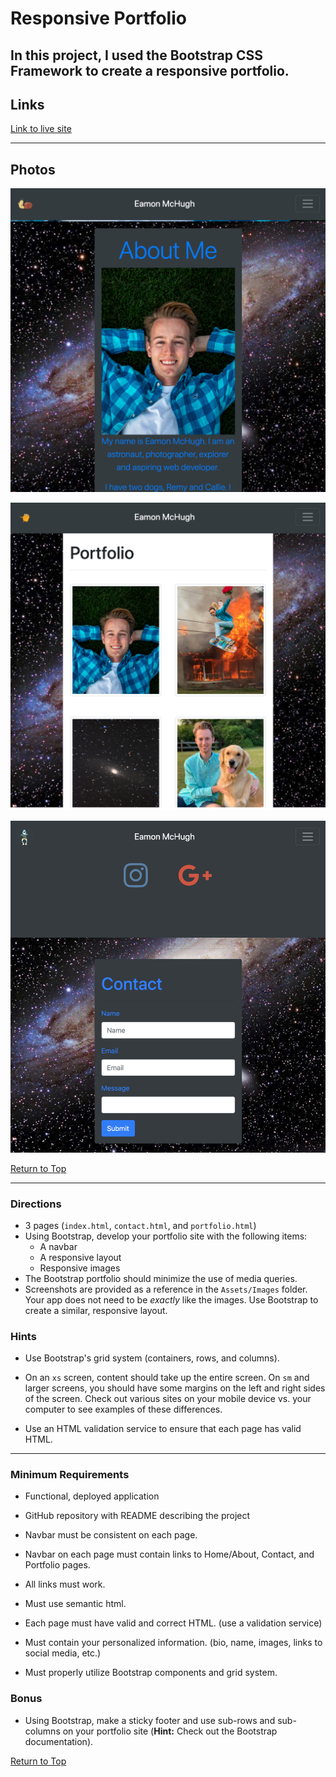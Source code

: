 # Responsive Portfolio
## In this project, I used the Bootstrap CSS Framework to create a responsive portfolio.

## Links
[Link to live site](https://eamon02.github.io/Bootstrap-Repositoy/)
___
## Photos

![AboutMe](./screenshots/About_Me_Screenshot.png)

![Portfolio](./screenshots/Portfolio_Page_Screenshot.png)

![Contact](./screenshots/Contact_Page_Screenshot.png)

[Return to Top](#Responsive-Portfolio)
___

### Directions
 * 3 pages (```index.html```, ```contact.html```, and ```portfolio.html```)
 * Using Bootstrap, develop your portfolio site with the following items:
   - A navbar
   - A responsive layout
   - Responsive images
 * The Bootstrap portfolio should minimize the use of media queries.
 * Screenshots are provided as a reference in the `Assets/Images` folder. Your app does not need to be _exactly_ like the images. Use Bootstrap to create a similar, responsive layout.

### Hints

* Use Bootstrap's grid system (containers, rows, and columns).

* On an `xs` screen, content should take up the entire screen. On `sm` and larger screens, you should have some margins on the left and right sides of the screen. Check out various sites on your mobile device vs. your computer to see examples of these differences.

* Use an HTML validation service to ensure that each page has valid HTML.
___

### Minimum Requirements

* Functional, deployed application

* GitHub repository with README describing the project

* Navbar must be consistent on each page.

* Navbar on each page must contain links to Home/About, Contact, and Portfolio pages.

* All links must work.

* Must use semantic html.

* Each page must have valid and correct HTML. (use a validation service)

* Must contain your personalized information. (bio, name, images, links to social media, etc.)

* Must properly utilize Bootstrap components and grid system.

### Bonus

* Using Bootstrap, make a sticky footer and use sub-rows and sub-columns on your portfolio site (**Hint:** Check out the Bootstrap documentation).

[Return to Top](#Responsive-Portfolio)